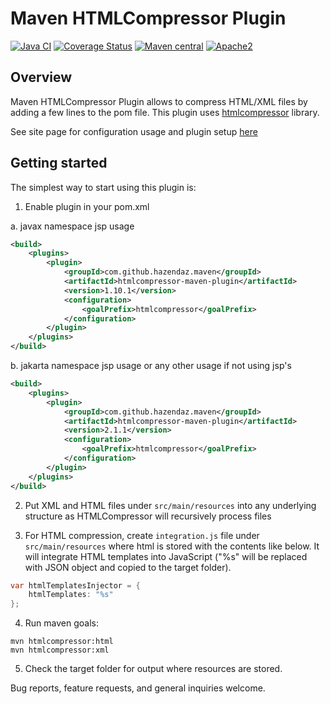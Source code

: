 Maven HTMLCompressor Plugin
===========================

[![Java CI](https://github.com/hazendaz/htmlcompressor-maven-plugin/workflows/Java%20CI/badge.svg)](https://github.com/hazendaz/htmlcompressor-maven-plugin/actions?query=workflow%3A%22Java+CI%22)
[![Coverage Status](https://coveralls.io/repos/github/hazendaz/htmlcompressor-maven-plugin/badge.svg?branch=master)](https://coveralls.io/github/hazendaz/htmlcompressor-maven-plugin?branch=master)
[![Maven central](https://maven-badges.herokuapp.com/maven-central/com.github.hazendaz.maven/htmlcompressor-maven-plugin/badge.svg)](https://maven-badges.herokuapp.com/maven-central/com.github.hazendaz.maven/htmlcompressor-maven-plugin)
[![Apache2](<http://img.shields.io/badge/license-Apache%202-blue.svg>)](<http://www.apache.org/licenses/LICENSE-2.0>)

Overview
--------

Maven HTMLCompressor Plugin allows to compress HTML/XML files by adding a few lines to the pom file.
This plugin uses [htmlcompressor](https://github.com/hazendaz/htmlcompressor) library.

See site page for configuration usage and plugin setup [here](https://hazendaz.github.io/htmlcompressor-maven-plugin/)

Getting started
---------------

The simplest way to start using this plugin is:

1. Enable plugin in your pom.xml

a. javax namespace jsp usage

``` xml
<build>
    <plugins>
        <plugin>
            <groupId>com.github.hazendaz.maven</groupId>
            <artifactId>htmlcompressor-maven-plugin</artifactId>
            <version>1.10.1</version>
            <configuration>
                <goalPrefix>htmlcompressor</goalPrefix>
            </configuration>
        </plugin>
    </plugins>
</build>
```

b. jakarta namespace jsp usage or any other usage if not using jsp's

``` xml
<build>
    <plugins>
        <plugin>
            <groupId>com.github.hazendaz.maven</groupId>
            <artifactId>htmlcompressor-maven-plugin</artifactId>
            <version>2.1.1</version>
            <configuration>
                <goalPrefix>htmlcompressor</goalPrefix>
            </configuration>
        </plugin>
    </plugins>
</build>
```

2. Put XML and HTML files under `src/main/resources` into any underlying
structure as HTMLCompressor will recursively process files

3. For HTML compression, create `integration.js` file under
`src/main/resources` where html is stored with the contents like below.
It will integrate HTML templates into JavaScript ("%s" will be replaced
with JSON object and copied to the target folder).

``` java
var htmlTemplatesInjector = {
    htmlTemplates: "%s"
};
```

4. Run maven goals:

```
mvn htmlcompressor:html
mvn htmlcompressor:xml
```

5. Check the target folder for output where resources are stored.

Bug reports, feature requests, and general inquiries welcome.

